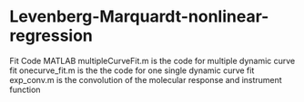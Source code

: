 # Levenberg-Marquardt-nonlinear-regression
Fit Code MATLAB
multipleCurveFit.m is the code for multiple dynamic curve fit
onecurve_fit.m is the the code for one single dynamic curve fit
exp_conv.m is the convolution of the molecular response and instrument function
